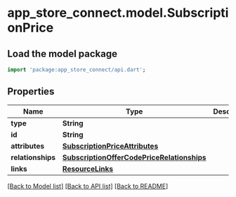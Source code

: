 # app_store_connect.model.SubscriptionPrice

## Load the model package
```dart
import 'package:app_store_connect/api.dart';
```

## Properties
Name | Type | Description | Notes
------------ | ------------- | ------------- | -------------
**type** | **String** |  | 
**id** | **String** |  | 
**attributes** | [**SubscriptionPriceAttributes**](SubscriptionPriceAttributes.md) |  | [optional] 
**relationships** | [**SubscriptionOfferCodePriceRelationships**](SubscriptionOfferCodePriceRelationships.md) |  | [optional] 
**links** | [**ResourceLinks**](ResourceLinks.md) |  | 

[[Back to Model list]](../README.md#documentation-for-models) [[Back to API list]](../README.md#documentation-for-api-endpoints) [[Back to README]](../README.md)


